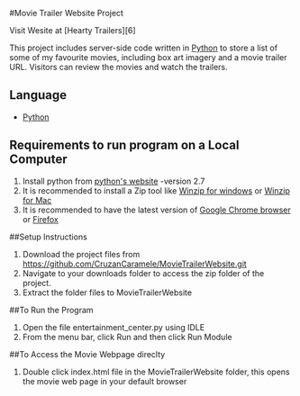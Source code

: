 #Movie Trailer Website Project

Visit Wesite at [Hearty Trailers][6]

This project includes server-side code written in [Python][1] to store a list of some of my favourite movies, including box art imagery and a movie trailer URL. Visitors can review the movies and watch the trailers.


## Language
- [Python][1]

## Requirements to run program on a Local Computer
1. Install python from [python's website][1]
   -version 2.7
2. It is recommended to install a Zip tool like
[Winzip for windows][2] or [Winzip for Mac][3]
3. It is recommended to have the latest version of [Google Chrome browser][4] or [Firefox][5]

##Setup Instructions
1. Download the project files from https://github.com/CruzanCaramele/MovieTrailerWebsite.git
2. Navigate to your downloads folder to access the zip folder of the project.
3. Extract the folder files to MovieTrailerWebsite

##To Run the Program
1. Open the file entertainment_center.py using IDLE
2. From the menu bar, click Run and then click Run Module

##To Access the Movie Webpage direclty
1. Double click index.html file in the MovieTrailerWebsite folder, this opens the movie web page in your default browser



[1]: http://python.org
[2]: http://download.cnet.com/WinZip/3000-2250_4-10003164.html
[3]: http://download.cnet.com/WinZip-Mac/3000-2250_4-75326777.html
[4]: https://www.google.com/chrome/browser/desktop/index.html
[5]: https://www.mozilla.org/en-US/firefox/new/
